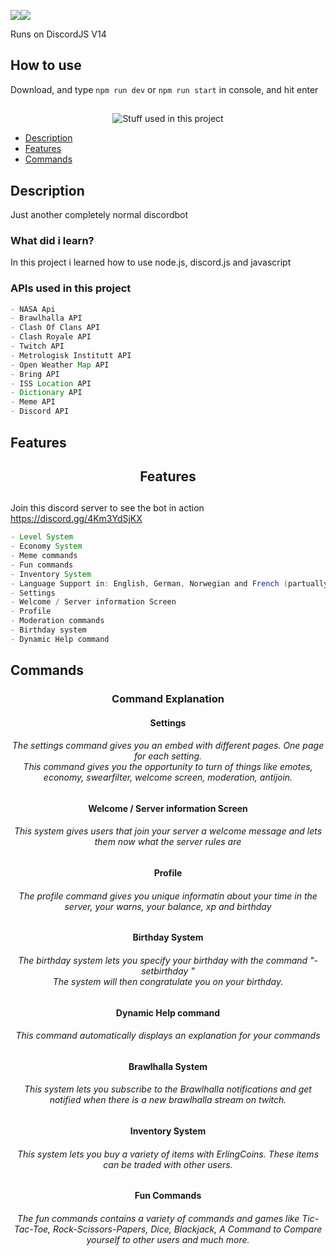 
![](https://img.shields.io/github/package-json/v/arvidwedtstein/discordbotv13?style=for-the-badge)![](https://img.shields.io/discord/524951977243836417?style=for-the-badge)

Runs on DiscordJS V14

## How to use
Download, and type `npm run dev` or `npm run start` in console, and hit enter

##

<div align="center">
  
![Stuff used in this project](https://arvidgithubembed.herokuapp.com/skills?languages=typescript,mongodb,github,nodejs,npm,vscode,heroku&backgroundcolor=0D1117&title=Stuff%20used%20in%20this%20project&titlecolor=ffffff&textcolor=ffffff&boxcolor=CFCDFF&bordercolor=0D1117)
  
</div>

* [Description](#description)
* [Features](#features)
* [Commands](#commands)


## Description

<p align="left">Just another completely normal discordbot</p>


<h3 align="left"><strong>What did i learn?</strong></h3>

<p align="left">In this project i learned how to use node.js, discord.js and javascript</p>


<h3 align="left"><strong>APIs used in this project</strong></h3>

```java
- NASA Api
- Brawlhalla API
- Clash Of Clans API
- Clash Royale API
- Twitch API
- Metrologisk Institutt API
- Open Weather Map API
- Bring API
- ISS Location API
- Dictionary API
- Meme API
- Discord API
```

## Features
<h2 align="center"><strong>Features</strong></h2>

##
Join this discord server to see the bot in action
https://discord.gg/4Km3YdSjKX

```java
- Level System
- Economy System
- Meme commands
- Fun commands
- Inventory System
- Language Support in: English, German, Norwegian and French (partually)
- Settings
- Welcome / Server information Screen
- Profile
- Moderation commands
- Birthday system
- Dynamic Help command
```

## Commands
<h3 align="center"><strong>Command Explanation</strong></h3>

<h4 align="center"><b>Settings</b></h4>
        
<h6 align="center">The settings command gives you an embed with different pages. One page for each setting.<br>This command gives you the opportunity to turn of things like emotes, economy, swearfilter, welcome screen, moderation, antijoin.</h6>

        
<h4 align="center"><b>Welcome / Server information Screen</b></h4>

        
<h6 align="center">This system gives users that join your server a welcome message and lets them now what the server rules are</h6>


    
<h4 align="center"><b>Profile</b></h4>
     
<h6 align="center">The profile command gives you unique informatin about your time in the server, your warns, your balance, xp and birthday</h6>



<h4 align="center"><b>Birthday System</b></h4>
   
<h6 align="center">The birthday system lets you specify your birthday with the command "-setbirthday <date>"<br>The system will then congratulate you on your birthday.</h6>



<h4 align="center"><b>Dynamic Help command</b></h4>

<h6 align="center">This command automatically displays an explanation for your commands</h6>



<h4 align="center"><b>Brawlhalla System</b></h4>

<h6 align="center">This system lets you subscribe to the Brawlhalla notifications and get notified when there is a new brawlhalla stream on twitch.</h6>



<h4 align="center"><b>Inventory System</b></h4>

<h6 align="center">This system lets you buy a variety of items with ErlingCoins. These items can be traded with other users.</h6>



<h4 align="center"><b>Fun Commands</b></h4>

<h6 align="center">The fun commands contains a variety of commands and games like Tic-Tac-Toe, Rock-Scissors-Papers, Dice, Blackjack, A Command to Compare yourself to other users and much more.</h6>


